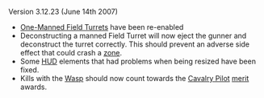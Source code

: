 Version 3.12.23 (June 14th 2007)

- [One-Manned Field Turrets](../weapons/One-Manned_Field_Turret.md) have been
  re-enabled
- Deconstructing a manned Field Turret will now eject the gunner and deconstruct
  the turret correctly. This should prevent an adverse side effect that could
  crash a [zone](../terminology/Zone.md).
- Some [HUD](../etc/Heads-up_Display.md) elements that had problems when being resized have been
  fixed.
- Kills with the [Wasp](../vehicles/Wasp.md) should now count towards the
  [Cavalry Pilot](../merits/Cavalry_Pilot.md)
  [merit](../merits/Merit_Commendations.md) awards.


